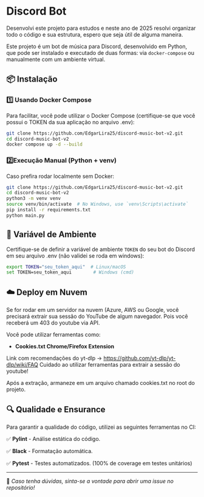 # Discord Bot

Desenvolvi este projeto para estudos e neste ano de 2025 resolvi organizar todo o código e sua estrutura, espero que seja útil de alguma maneira.

Este projeto é um bot de música para Discord, desenvolvido em Python, que pode ser instalado e executado de duas formas: via `docker-compose` ou manualmente com um ambiente virtual.

## 📦 Instalação

### 1️⃣ Usando Docker Compose
Para facilitar, você pode utilizar o Docker Compose (certifique-se que você possui o TOKEN da sua aplicação no arquivo .env):

```sh
git clone https://github.com/EdgarLira25/discord-music-bot-v2.git 
cd discord-music-bot-v2
docker compose up -d --build
```

### 2️⃣Execução Manual (Python + venv)
Caso prefira rodar localmente sem Docker:

```sh
git clone https://github.com/EdgarLira25/discord-music-bot-v2.git 
cd discord-music-bot-v2
python3 -m venv venv
source venv/bin/activate  # No Windows, use `venv\Scripts\activate`
pip install -r requirements.txt
python main.py
```

## 🚀 Variável de Ambiente

Certifique-se de definir a variável de ambiente `TOKEN` do seu bot do Discord em seu arquivo .env (não validei se roda em windows):

```sh
export TOKEN="seu_token_aqui"  # Linux/macOS
set TOKEN=seu_token_aqui        # Windows (cmd)
```

## ☁️ Deploy em Nuvem

Se for rodar em um servidor na nuvem (Azure, AWS ou Google, você precisará extrair sua sessão do YouTube de algum navegador. Pois você receberá um 403 do youtube via API.

Você pode utilizar ferramentas como:
- **Cookies.txt Chrome/Firefox Extension**

Link com recomendações do yt-dlp -> https://github.com/yt-dlp/yt-dlp/wiki/FAQ
Cuidado ao utilizar ferramentas para extrair a sessão do youtube!


Após a extração, armaneze em um arquivo chamado cookies.txt no root do projeto.

## 🔍 Qualidade e Ensurance

Para garantir a qualidade do código, utilizei as seguintes ferramentas no CI:

✅ **Pylint** - Análise estática do código.

✅ **Black** - Formatação automática.

✅ **Pytest** - Testes automatizados. (100% de coverage em testes unitários)

---

📌 *Caso tenha dúvidas, sinta-se a vontade para abrir uma issue no repositório!*
